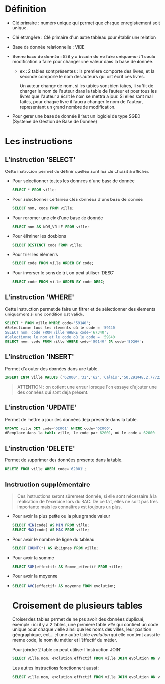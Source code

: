 # Définition

- Clé primaire : numéro unique qui permet que chaque enregistrement soit unique.

- Clé étrangère : Clé primaire d'un autre tableau pour établir une relation

- Base de donnée relationnelle : VIDE

- Bonne base de donnée : Si il y a besoin de ne faire uniquement 1 seule modification a faire pour changer une valeur dans la base de donnée.
  
  - ex : 2 tables sont présentes : la premiere comporte des livres, et la seconde comporte le nom des auteurs qui ont écrit ces livres.
    
    Un auteur change de nom, si les tables sont  bien faites, il suffit de changer le nom de l'auteur dans la table de l'auteur et pour tous les livres que l'auteur a écrit le nom se mettra a jour. Si elles sont mal faites, pour chaque livre il faudra  changer le nom de l'auteur, representant un grand nombre de modification.

- Pour gerer une base de donnée il faut un logiciel de type SGBD (Systeme de Gestion de Base de Donnée)

# Les instructions

## L'instruction 'SELECT'

Cette instrucion permet de définir quelles sont les clé choisit à afficher.

- Pour selectionner toutes les données d'une  base de donnée
  
  ```sql
  SELECT * FROM ville;
  ```

- Pour selectionner certaines clés données d'une base de donnée
  
  ```sql
  SELECT nom, code FROM ville;
  ```

- Pour renomer une clé d'une base de donnée
  
  ```sql
  SELECT nom AS NOM_VILLE FROM ville;
  ```

- Pour éliminer les doublons
  
  ```sql
  SELECT DISTINCT code FROM ville;
  ```

- Pour trier les éléments 
  
  ```sql
  SELECT code FROM ville ORDER BY code;
  ```

- Pour inverser le sens de tri, on peut utiliser 'DESC'
  
  ```sql
  SELECT code FROM ville ORDER BY code DESC;
  ```

## L'instruction 'WHERE'

Cette instruction permet de faire un filtrer et de sélectionner des élements uniquement si une condition est validé.

```sql
SELECT * FROM ville WHERE code='59140';
#Selectionne tous les élements où le code = '59140
SELECT nom, code FROM ville WHERE code='67340';
#Selectionne le nom et le code où le code = '59140
SELECT nom, code FROM ville WHERE code='59140' OR code='59260';
```

## L'instruction 'INSERT'

Permet d'ajouter des données dans une table.

```sql
INSERT INTO ville VALUES ('62000','31','62','Calais','50.291048,2.7772211');
```

> ATTENTION : on obtient une erreur lorsque l'on essaye d'ajouter une des données qui sont deja présent.

## L'instruction 'UPDATE'

Permet de mettre a jour des données deja présente dans la table.

```sql
UPDATE ville SET code='62001' WHERE code='62000';
#Remplace dans la table ville, le code par 62001, où le code = 62000
```

## L'instruction 'DELETE'

Permet de supprimer des données présente dans la table.

```sql
DELETE FROM ville WHERE code='62001';
```

## Instruction supplémentaire

> Ces instructions seront sûrement donnée, si elle sont nécessaire à la réalisation de l'exercice lors du BAC. De ce fait, elles ne sont pas très importante mais les connaîtres est toujours un plus.

- Pour avoir la plus petite ou la plus grande valeur
  
  ```sql
  SELECT MIN(code) AS MIN FROM ville;
  SELECT MAX(code) AS MAX FROM ville;
  ```

- Pour avoir le nombre de ligne du tableau
  
  ```sql
  SELECT COUNT(*) AS NbLignes FROM ville;
  ```

- Pour avoir la somme
  
  ```sql
  SELECT SUM(effectif) AS Somme_effectif FROM ville;
  ```

- Pour avoir la moyenne

- ```sql
  SELECT AVG(effectif) AS moyenne FROM evolution;
  ```
  
  # Croisement de plusieurs tables
  
  Croiser des tables permet de ne pas avoir des données dupliqué, exemple : ici il y a 2 tables, une premiere table *ville* qui contient un code unique pour chaque vielle ainsi que les noms des villes, leur position géographique, ect... et une autre table *evolution* qui elle contient aussi le meme code, le nom du métier et l'éffectif du métier.
  
  Pour joindre 2 table on peut utiliser l'instruction 'JOIN'
  
  ```sql
  SELECT ville.nom, evolution.effectif FROM ville JOIN evolution ON ville.code = evolution.code;
  ```
  
  Les autres instructions fonctionnent aussi :
  
  ```sql
  SELECT ville.nom, evolution.effectif FROM ville JOIN evolution ON ville.code = evolution.code WHERE evolution.effectif > 2000 ORDER BY evolution.effectif;
  ```

